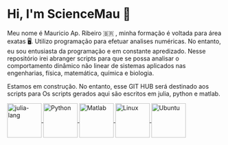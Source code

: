# Hi, I'm ScienceMau 👋
Meu nome é Mauricio Ap. Ribeiro 🇧🇷 , minha formação é voltada para área exatas 🖥️. Utilizo programação para efetuar analises numéricas. No entanto, eu sou entusiasta da programação e em constante apredizado. Nesse repositório irei abranger scripts para que se possa analisar o comportamento dinâmico não linear de sistemas aplicados nas engenharias, física, matemática, química e biologia.

Estamos em construção. No entanto, esse GIT HUB será destinado aos scripts para 
Os scripts gerados aqui são escritos em julia, python e matlab.
  
  <a href="https://julialang.org/">
  <img align = "center" alt= "julia-lang" heigth = "60" width="80" src="https://cdn.jsdelivr.net/gh/devicons/devicon/icons/julia/julia-original-wordmark.svg"  style="max-width100%;"/>
  </a>
  
  <a href="https://www.python.org/">
   <img align = "center" alt= "Python" heigth = "60" width="80" src="https://cdn.jsdelivr.net/gh/devicons/devicon/icons/python/python-original-wordmark.svg" style="max-width100%;"/>
  </a>
  
  <a href="https://www.mathworks.com/products/matlab.html">
   <img align = "center" alt= "Matlab" heigth = "60" width="80" src="https://cdn.jsdelivr.net/gh/devicons/devicon/icons/matlab/matlab-original.svg"  style="max-width100%;"/>
  </a>
  
  
  <a href = "https://www.linux.org">
   <img align = "center" alt= "Linux" heigth = "60" width="80" src="https://cdn.jsdelivr.net/gh/devicons/devicon/icons/linux/linux-original.svg"  style="max-width100%;"/>
  </a>
  <a href = "https://www.ubuntu.org">
   <img align = "center" alt= "Ubuntu" heigth = "60" width="80" src="https://cdn.jsdelivr.net/gh/devicons/devicon/icons/ubuntu/ubuntu-plain.svg" style="max-width100%;" />
  
<!--
**ScienceMau/ScienceMau** is a ✨ _special_ ✨ repository because its `README.md` (this file) appears on your GitHub profile.

Here are some ideas to get you started:

- 🔭 I’m currently working on ...
- 🌱 I’m currently learning ...
- 👯 I’m looking to collaborate on ...
- 🤔 I’m looking for help with ...
- 💬 Ask me about ...
- 📫 How to reach me: ...
- 😄 Pronouns: ...
- ⚡ Fun fact: ...
-->
